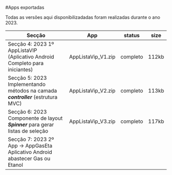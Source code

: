 #Apps exportadas


Todas as versões aqui disponibilizadadas foram realizadas durante o ano 2023.


|                                Secção                                            |        App           |    status    |    size    |
|----------------------------------------------------------------------------------|----------------------|--------------|------------|
| Secção 4: 2023 1º AppListaVIP (Aplicativo Android Completo para iniciantes)      |  AppListaVip_V1.zip  |   completo   |    112kb   |
| Secção 5: 2023 Implementando  métodos na camada ***controller*** (estrutura MVC) |  AppListaVip_V2.zip  |   completo   |    113kb   |
| Secção 6: 2023 Componente de layout ***Spinner*** para gerar listas de seleção   |  AppListaVip_V3.zip  |   completo   |    117kb   |
| Secção 7: 2023 2º App -> AppGasEta Aplicativo Android abastecer Gas ou Etanol    |
